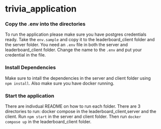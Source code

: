 # trivia_application

### Copy the .env into the directories
To run the application please make sure you have postgres credentials ready. Take the ```env.sample``` and copy it to the leaderboard_client folder and the server folder. You need an ```.env``` file in both the server and leaderboard_client folder. Change the name to the ```.env``` and put your credential in the file. 

### Install Dependencies
Make sure to intall the dependencies in the server and client folder using ```npm install```. Also make sure you have docker running.

### Start the application
There are indivdual README on how to run each folder. There are 3 directories to run: docker compose in the leaderboard_client,server and the client. 
Run ```npm start``` in the server and client folder. Then run ```docker compose up``` in the leaderboard_client folder.
